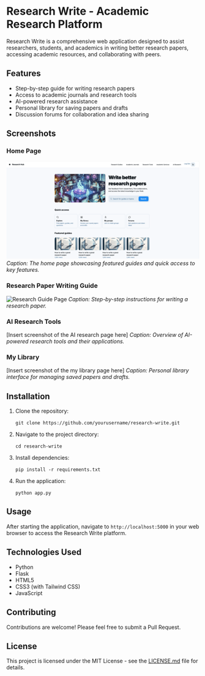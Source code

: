 # Research Write - Academic Research Platform

Research Write is a comprehensive web application designed to assist researchers, students, and academics in writing better research papers, accessing academic resources, and collaborating with peers. 

## Features

- Step-by-step guide for writing research papers
- Access to academic journals and research tools
- AI-powered research assistance
- Personal library for saving papers and drafts
- Discussion forums for collaboration and idea sharing

## Screenshots

### Home Page
![Home Page](https://github.com/bnm-AI-dev/AI-Enhanced-Academic-Research-Platfrom/blob/main/static/screesnhots/home.png)
*Caption: The home page showcasing featured guides and quick access to key features.*

### Research Paper Writing Guide
![Research Guide Page](screenshots/researchGuide.png)
*Caption: Step-by-step instructions for writing a research paper.*

### AI Research Tools
[Insert screenshot of the AI research page here]
*Caption: Overview of AI-powered research tools and their applications.*

### My Library
[Insert screenshot of the my library page here]
*Caption: Personal library interface for managing saved papers and drafts.*

## Installation

1. Clone the repository:
   ```
   git clone https://github.com/yourusername/research-write.git
   ```
2. Navigate to the project directory:
   ```
   cd research-write
   ```
3. Install dependencies:
   ```
   pip install -r requirements.txt
   ```
4. Run the application:
   ```
   python app.py
   ```

## Usage

After starting the application, navigate to `http://localhost:5000` in your web browser to access the Research Write platform.

## Technologies Used

- Python
- Flask
- HTML5
- CSS3 (with Tailwind CSS)
- JavaScript

## Contributing

Contributions are welcome! Please feel free to submit a Pull Request.

## License

This project is licensed under the MIT License - see the [LICENSE.md](LICENSE.md) file for details.
